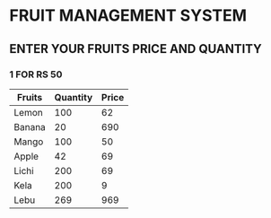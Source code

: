 # FRUIT MANAGEMENT SYSTEM
## ENTER YOUR FRUITS PRICE AND QUANTITY 
### 1 FOR RS 50
| Fruits | Quantity | Price |
|--------|----------|-------|
| Lemon  | 100      | 62    |
| Banana | 20       | 690   |
| Mango  | 100      | 50    |
| Apple  | 42       | 69    |
| Lichi  | 200      | 69    |
| Kela   | 200      | 9     |
| Lebu   | 269      | 969   |